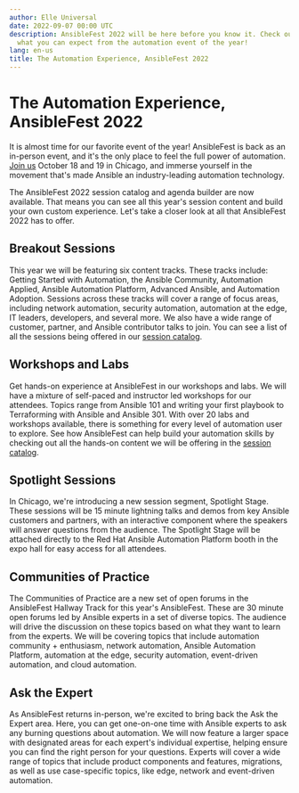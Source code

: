 ```yaml
---
author: Elle Universal
date: 2022-09-07 00:00 UTC
description: AnsibleFest 2022 will be here before you know it. Check out
  what you can expect from the automation event of the year!
lang: en-us
title: The Automation Experience, AnsibleFest 2022
---
```


# The Automation Experience, AnsibleFest 2022

It is almost time for our favorite event of the year! AnsibleFest is
back as an in-person event, and it's the only place to feel the full
power of automation. [Join us](http://ansiblefest.com/) October 18 and 19 in Chicago, and immerse
yourself in the movement that's made Ansible an industry-leading
automation technology.

The AnsibleFest 2022 session catalog and agenda builder are now
available. That means you can see all this year's session content and
build your own custom experience. Let's take a closer look at all that
AnsibleFest 2022 has to offer.

## Breakout Sessions

This year we will be featuring six content tracks. These tracks
include: Getting Started with Automation, the Ansible Community,
Automation Applied, Ansible Automation Platform, Advanced Ansible, and
Automation Adoption. Sessions across these tracks will cover a range of
focus areas, including network automation, security automation,
automation at the edge, IT leaders, developers, and several more. We
also have a wide range of customer, partner, and Ansible contributor
talks to join. You can see a list of all the sessions being offered in
our [session catalog](https://events.experiences.redhat.com/widget/redhat/rhaf22/SessionCatalog2022?tab.day=20221018).

## Workshops and Labs

Get hands-on experience at AnsibleFest in our workshops and labs. We
will have a mixture of self-paced and instructor led workshops for our
attendees. Topics range from Ansible 101 and writing your first playbook
to Terraforming with Ansible and Ansible 301. With over 20 labs and
workshops available, there is something for every level of automation
user to explore. See how AnsibleFest can help build your automation
skills by checking out all the hands-on content we will be offering in
the [session catalog](https://events.experiences.redhat.com/widget/redhat/rhaf22/SessionCatalog2022?tab.day=20221018).

## Spotlight Sessions

In Chicago, we're introducing a new session segment, Spotlight Stage.
These sessions will be 15 minute lightning talks and demos from key
Ansible customers and partners, with an interactive component where the
speakers will answer questions from the audience. The Spotlight Stage
will be attached directly to the Red Hat Ansible Automation Platform
booth in the expo hall for easy access for all
attendees.

## Communities of Practice

The Communities of Practice are a new set of open forums in the
AnsibleFest Hallway Track for this year's AnsibleFest. These are 30
minute open forums led by Ansible experts in a set of diverse topics.
The audience will drive the discussion on
these topics based on what they want to learn from the experts. We will
be covering topics that include automation community + enthusiasm,
network automation, Ansible Automation Platform, automation at the edge,
security automation, event-driven automation, and cloud
automation. 

## Ask the Expert

As AnsibleFest returns in-person, we're excited to bring back the Ask
the Expert area. Here, you can get one-on-one time with Ansible experts
to ask any burning questions about automation. We will now feature a
larger space with designated areas for each expert's individual
expertise, helping ensure you can find the right person for your
questions. Experts will cover a wide range of topics that include
product components and features, migrations, as well as use
case-specific topics, like edge, network and event-driven
automation.

